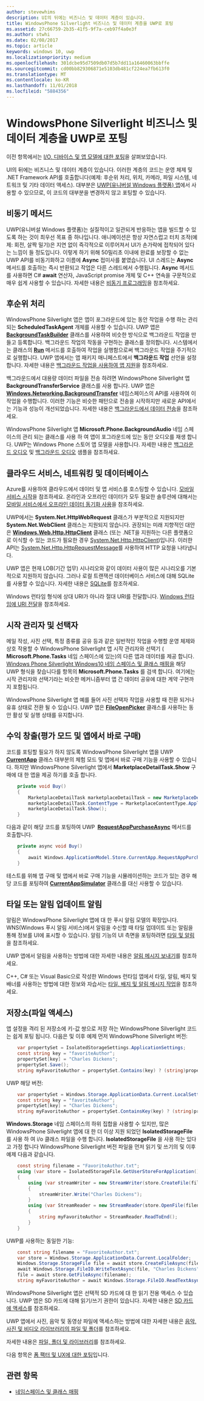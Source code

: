 ```yaml
---
author: stevewhims
description: UI의 뒤에는 비즈니스 및 데이터 계층이 있습니다.
title: WindowsPhone Silverlight 비즈니스 및 데이터 계층을 UWP로 포팅
ms.assetid: 27c66759-2b35-41f5-9f7a-ceb97f4a0e3f
ms.author: stwhi
ms.date: 02/08/2017
ms.topic: article
keywords: windows 10, uwp
ms.localizationpriority: medium
ms.openlocfilehash: 301dcbe95d7509db07d5b7dd11a16460063bbffe
ms.sourcegitcommit: cd00bb829306871e5103db481cf224ea7fb613f0
ms.translationtype: MT
ms.contentlocale: ko-KR
ms.lasthandoff: 11/01/2018
ms.locfileid: "5884356"
---
```

#  <a name="porting-windowsphone-silverlight-business-and-data-layers-to-uwp"></a>WindowsPhone Silverlight 비즈니스 및 데이터 계층을 UWP로 포팅


이전 항목에서는 [I/O, 디바이스 및 앱 모델에 대한 포팅](wpsl-to-uwp-input-and-sensors.md)을 살펴보았습니다.

UI의 뒤에는 비즈니스 및 데이터 계층이 있습니다. 이러한 계층의 코드는 운영 체제 및 .NET Framework API를 호출합니다(예제: 후순위 처리, 위치, 카메라, 파일 시스템, 네트워크 및 기타 데이터 액세스). 대부분은 [UWP(유니버설 Windows 플랫폼) 앱](https://msdn.microsoft.com/library/windows/apps/br211369)에서 사용할 수 있으므로, 이 코드의 대부분을 변경하지 않고 포팅할 수 있습니다.

## <a name="asynchronous-methods"></a>비동기 메서드

UWP(유니버설 Windows 플랫폼)는 실질적이고 일관되게 반응하는 앱을 빌드할 수 있도록 하는 것이 최우선 목표 중 하나입니다. 애니메이션은 항상 자연스럽고 터치 조작(예제: 회전, 살짝 밀기)은 지연 없이 즉각적으로 이루어져서 UI가 손가락에 접착되어 있다는 느낌이 들 정도입니다. 이렇게 하기 위해 50밀리초 이내에 완료를 보장할 수 없는 UWP API를 비동기화하고 이름에 **Async** 접미사를 붙였습니다. UI 스레드는 **Async** 메서드를 호출하는 즉시 반환되고 작업은 다른 스레드에서 수행됩니다. **Async** 메서드를 사용하면 C# **await** 연산자, JavaScript promise 개체 및 C++ 연속을 구문적으로 매우 쉽게 사용할 수 있습니다. 자세한 내용은 [비동기 프로그래밍](https://msdn.microsoft.com/library/windows/apps/mt187335)을 참조하세요.

## <a name="background-processing"></a>후순위 처리

WindowsPhone Silverlight 앱은 앱이 포그라운드에 있는 동안 작업을 수행 하는 관리 되는 **ScheduledTaskAgent** 개체를 사용할 수 있습니다. UWP 앱은 [**BackgroundTaskBuilder**](https://msdn.microsoft.com/library/windows/apps/br224768) 클래스를 사용하여 비슷한 방식으로 백그라운드 작업을 만들고 등록합니다. 백그라운드 작업의 작동을 구현하는 클래스를 정의합니다. 시스템에서는 클래스의 [**Run**](https://msdn.microsoft.com/library/windows/apps/br224811) 메서드를 호출하여 작업을 실행함으로써 백그라운드 작업을 주기적으로 실행합니다. UWP 앱에서는 앱 패키지 매니페스트에서 **백그라운드 작업** 선언을 설정합니다. 자세한 내용은 [백그라운드 작업을 사용하여 앱 지원](https://msdn.microsoft.com/library/windows/apps/mt299103)을 참조하세요.

백그라운드에서 대용량 데이터 파일을 전송 하려면 WindowsPhone Silverlight 앱 **BackgroundTransferService** 클래스를 사용 합니다. UWP 앱은 [**Windows.Networking.BackgroundTransfer**](https://msdn.microsoft.com/library/windows/apps/br207242) 네임스페이스의 API를 사용하여 이 작업을 수행합니다. 이러한 기능은 비슷한 패턴으로 전송을 시작하지만 새로운 API에서는 기능과 성능이 개선되었습니다. 자세한 내용은 [백그라운드에서 데이터 전송](https://msdn.microsoft.com/library/windows/apps/xaml/hh452975)을 참조하세요.

WindowsPhone Silverlight 앱 **Microsoft.Phone.BackgroundAudio** 네임 스페이스의 관리 되는 클래스를 사용 하 여 앱이 포그라운드에 있는 동안 오디오를 재생 합니다. UWP는 Windows Phone 스토어 앱 모델을 사용합니다. 자세한 내용은 [백그라운드 오디오](https://msdn.microsoft.com/library/windows/apps/mt282140) 및 [백그라운드 오디오](http://go.microsoft.com/fwlink/p/?linkid=619997) 샘플을 참조하세요.

## <a name="cloud-services-networking-and-databases"></a>클라우드 서비스, 네트워킹 및 데이터베이스

Azure를 사용하여 클라우드에서 데이터 및 앱 서비스를 호스팅할 수 있습니다. [모바일 서비스 시작](http://go.microsoft.com/fwlink/p/?LinkID=403138)을 참조하세요. 온라인과 오프라인 데이터가 모두 필요한 솔루션에 대해서는 [모바일 서비스에서 오프라인 데이터 동기화 사용](http://azure.microsoft.com/documentation/articles/mobile-services-windows-store-dotnet-get-started-offline-data/)을 참조하세요.

UWP에서는 **System.Net.HttpWebRequest** 클래스가 부분적으로 지원되지만 **System.Net.WebClient** 클래스는 지원되지 않습니다. 권장되는 미래 지향적인 대안은 [**Windows.Web.Http.HttpClient**](https://msdn.microsoft.com/library/windows/apps/dn298639) 클래스 (또는 .NET을 지원하는 다른 플랫폼으로 이식할 수 있는 코드가 필요한 경우 [System.Net.Http.HttpClient](https://msdn.microsoft.com/library/system.net.http.httpclient(v=vs.118).aspx))입니다. 이러한 API는 [System.Net.Http.HttpRequestMessage](https://msdn.microsoft.com/library/system.net.http.httprequestmessage.aspx)를 사용하여 HTTP 요청을 나타냅니다.

UWP 앱은 현재 LOB(기간 업무) 시나리오와 같이 데이터 사용이 많은 시나리오를 기본적으로 지원하지 않습니다. 그러나 로컬 트랜잭션 데이터베이스 서비스에 대해 SQLite를 사용할 수 있습니다. 자세한 내용은 [SQLite](https://visualstudiogallery.msdn.microsoft.com/4913e7d5-96c9-4dde-a1a1-69820d615936)를 참조하세요.

Windows 런타임 형식에 상대 URI가 아니라 절대 URI를 전달합니다. [Windows 런타임에 URI 전달](https://msdn.microsoft.com/library/hh763341.aspx)을 참조하세요.

## <a name="launchers-and-choosers"></a>시작 관리자 및 선택자

메일 작성, 사진 선택, 특정 종류를 공유 등과 같은 일반적인 작업을 수행할 운영 체제와 상호 작용할 수 WindowsPhone Silverlight 앱 시작 관리자와 선택기 ( **Microsoft.Phone.Tasks** 네임 스페이스에 있는)의 다른 앱과 데이터를 제공 합니다. [Windows Phone Silverlight Windows10 네임 스페이스 및 클래스 매핑을](wpsl-to-uwp-namespace-and-class-mappings.md) 해당 UWP 형식을 찾습니다를 항목의 **Microsoft.Phone.Tasks** 를 검색 합니다. 여기에는 시작 관리자와 선택기라는 비슷한 메커니즘부터 앱 간 데이터 공유에 대한 계약 구현까지 포함됩니다.

WindowsPhone Silverlight 앱 예를 들어 사진 선택자 작업을 사용할 때 전환 되거나 유휴 상태로 전환 될 수 있습니다. UWP 앱은 [**FileOpenPicker**](https://msdn.microsoft.com/library/windows/apps/br207847) 클래스를 사용하는 동안 활성 및 실행 상태를 유지합니다.

## <a name="monetization-trial-mode-and-in-app-purchases"></a>수익 창출(평가 모드 및 앱에서 바로 구매)

코드를 포팅할 필요가 하지 않도록 WindowsPhone Silverlight 앱을 UWP [**CurrentApp**](https://msdn.microsoft.com/library/windows/apps/hh779765) 클래스 대부분의 체험 모드 및 앱에서 바로 구매 기능을 사용할 수 있습니다. 하지만 WindowsPhone Silverlight 앱에서 **MarketplaceDetailTask.Show** 구매에 대 한 앱을 제공 하기를 호출 합니다.

```csharp
    private void Buy()
    {
        MarketplaceDetailTask marketplaceDetailTask = new MarketplaceDetailTask();
        marketplaceDetailTask.ContentType = MarketplaceContentType.Applications;
        marketplaceDetailTask.Show();
    }
```

다음과 같이 해당 코드를 포팅하여 UWP [**RequestAppPurchaseAsync**](https://msdn.microsoft.com/library/windows/apps/hh967813) 메서드를 호출합니다.

```csharp
    private async void Buy()
    {
        await Windows.ApplicationModel.Store.CurrentApp.RequestAppPurchaseAsync(false);
    }
```

테스트를 위해 앱 구매 및 앱에서 바로 구매 기능을 시뮬레이션하는 코드가 있는 경우 해당 코드를 포팅하여 [**CurrentAppSimulator**](https://msdn.microsoft.com/library/windows/apps/hh779766) 클래스를 대신 사용할 수 있습니다.

## <a name="notifications-for-tile-or-toast-updates"></a>타일 또는 알림 업데이트 알림

알림은 WindowsPhone Silverlight 앱에 대 한 푸시 알림 모델의 확장입니다. WNS(Windows 푸시 알림 서비스)에서 알림을 수신할 때 타일 업데이트 또는 알림을 통해 정보를 UI에 표시할 수 있습니다. 알림 기능의 UI 측면을 포팅하려면 [타일 및 알림](w8x-to-uwp-porting-xaml-and-ui.md)을 참조하세요.

UWP 앱에서 알림을 사용하는 방법에 대한 자세한 내용은 [알림 메시지 보내기](https://msdn.microsoft.com/library/windows/apps/xaml/hh868266)를 참조하세요.

C++, C# 또는 Visual Basic으로 작성한 Windows 런타임 앱에서 타일, 알림, 배지 및 배너를 사용하는 방법에 대한 정보와 자습서는 [타일, 배지 및 알림 메시지 작업](https://msdn.microsoft.com/library/windows/apps/xaml/hh868259)을 참조하세요.

## <a name="storage-file-access"></a>저장소(파일 액세스)

앱 설정을 격리 된 저장소에 키-값 쌍으로 저장 하는 WindowsPhone Silverlight 코드는 쉽게 포팅 됩니다. 다음은 및 이후 예제 먼저 WindowsPhone Silverlight 버전:

```csharp
    var propertySet = IsolatedStorageSettings.ApplicationSettings;
    const string key = "favoriteAuthor";
    propertySet[key] = "Charles Dickens";
    propertySet.Save();
    string myFavoriteAuthor = propertySet.Contains(key) ? (string)propertySet[key] : "<none>";
```

UWP 해당 버전:

```csharp
    var propertySet = Windows.Storage.ApplicationData.Current.LocalSettings.Values;
    const string key = "favoriteAuthor";
    propertySet[key] = "Charles Dickens";
    string myFavoriteAuthor = propertySet.ContainsKey(key) ? (string)propertySet[key] : "<none>";
```

**Windows.Storage** 네임 스페이스의 하위 집합을 사용할 수 있지만, 많은 WindowsPhone Silverlight 앱에 대 한 더 이상 지원 되었던 **IsolatedStorageFile** 를 사용 하 여 i/o 클래스 파일을 수행 합니다. **IsolatedStorageFile** 을 사용 하는 있다고 가정 합니다 WindowsPhone Silverlight 버전 파일을 먼저 읽기 및 쓰기의 및 이후 예제 다음과 같습니다.

```csharp
    const string filename = "FavoriteAuthor.txt";
    using (var store = IsolatedStorageFile.GetUserStoreForApplication())
    {
        using (var streamWriter = new StreamWriter(store.CreateFile(filename)))
        {
            streamWriter.Write("Charles Dickens");
        }
        using (var StreamReader = new StreamReader(store.OpenFile(filename, FileMode.Open, FileAccess.Read)))
        {
            string myFavoriteAuthor = StreamReader.ReadToEnd();
        }
    }
```

UWP를 사용하는 동일한 기능:

```csharp
    const string filename = "FavoriteAuthor.txt";
    var store = Windows.Storage.ApplicationData.Current.LocalFolder;
    Windows.Storage.StorageFile file = await store.CreateFileAsync(filename, Windows.Storage.CreationCollisionOption.ReplaceExisting);
    await Windows.Storage.FileIO.WriteTextAsync(file, "Charles Dickens");
    file = await store.GetFileAsync(filename);
    string myFavoriteAuthor = await Windows.Storage.FileIO.ReadTextAsync(file);
```

WindowsPhone Silverlight 앱은 선택적 SD 카드에 대 한 읽기 전용 액세스 수 있습니다. UWP 앱은 SD 카드에 대해 읽기/쓰기 권한이 있습니다. 자세한 내용은 [SD 카드에 액세스](https://msdn.microsoft.com/library/windows/apps/mt188699)를 참조하세요.

UWP 앱에서 사진, 음악 및 동영상 파일에 액세스하는 방법에 대한 자세한 내용은 [음악, 사진 및 비디오 라이브러리의 파일 및 폴더](https://msdn.microsoft.com/library/windows/apps/mt188703)를 참조하세요.

자세한 내용은 [파일, 폴더 및 라이브러리](https://msdn.microsoft.com/library/windows/apps/mt185399)를 참조하세요.

다음 항목은 [폼 팩터 및 UX에 대한 포팅](wpsl-to-uwp-form-factors-and-ux.md)입니다.

## <a name="related-topics"></a>관련 항목

* [네임스페이스 및 클래스 매핑](wpsl-to-uwp-namespace-and-class-mappings.md)
 

